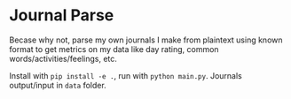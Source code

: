 # Journal Parse

Becase why not, parse my own journals I make from plaintext using known format to get metrics on my data like day rating, common words/activities/feelings, etc.

Install with `pip install -e .`, run with `python main.py`. Journals output/input in `data` folder.